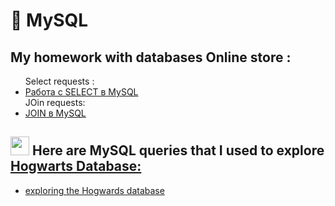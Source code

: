 # 🐬 MySQL 
  
  <h2> My homework  with databases Online store :  </h2>
      
<ul>
   Select requests : 
   <li><a href = "https://docs.google.com/spreadsheets/d/1AiyICcPowz_C7pvBfVfbdYq0Q5Z3Mp-vQ3yFp46BbUk/edit?usp=sharing">Работа с SELECT в MySQL<a> </li>
   JOin requests:
   <li><a href = "https://docs.google.com/spreadsheets/d/1uLyNudDpHZdtf_HmjSUkPJ6i6xpKVP54JJRsik1Basw/edit?usp=sharing">JOIN в MySQL</a></li>

</ul>
      <h2><img src = "https://img.icons8.com/?size=100&id=23425&format=png&color=000000" height="30">  Here are MySQL queries that I used to explore<a href = "https://drive.google.com/file/d/1-r8CGpZhTMwh3-IYzhS2obkOkI7kpzHB/view?usp=sharing"> Hogwarts Database:</a></h2>
<ul>
     
   <li> <a href="https://docs.google.com/document/d/1TJb9jKXG08IkBHJX8TtseoGdkzHYlkGP5R7UKBMMWHM/edit?usp=sharing">exploring the Hogwards database</a></li>


</ul>
